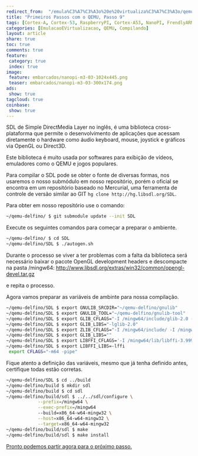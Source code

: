 ```yaml
---
redirect_from:  "/emula%C3%A7%C3%A3o%20e%20virtualiza%C3%A7%C3%A3o/qemu/compilando/Primeiros_Passos_com_o_QEMU-parte-9/"
title: "Primeiros Passos com o QEMU, Passo 9" 
tags: [Cortex-A, Cortex-53, RaspberryPI, Cortex-A53, NanoPI, FrendlyARM, ARM, Intel, TBB,  Emulação, Virtualização, KVM, QEMU, VMware, VirtualBox, VBox, Hiper-V, Xen, GNU ARM Eclipse, Eclipse, Windows, RTOS, uOS, SDL, Games, Hardware, OpenGL, DirectX, Mouse, Keyboard, Video, Simple Direct Media Layar, Joystick ]
categories: [EmulacaoEVirtualizacao, QEMU, Compilando]
layout: article
share: true
toc: true
comments: true
feature:
 category: true
 index: true
image:
 feature: embarcados/nanopi-m3-03-1024x445.png
 teaser: embarcados/nanopi-m3-03-300x174.png
ads: 
 show: true
tagcloud: true
coinbase:
 show: true
---
```


SDL de Simple DirectMedia Layer no inglês, é uma biblioteca cross-plataforma 
que permite o desenvolvimento de aplicações que acessam diretamente o hardware 
como áudio keyboard, mouse, joystick e gráficos via OpenGL ou Direct3D.

<!--more-->
	
Este biblioteca é muito usada por softwares para exibição de vídeos, emuladores como o QEMU e jogos populares.

Para compilar o SDL pode se obter o fonte de diversas formas, nos usaremos o nosso submódulo em nosso repositório, porém o oficial se encontra em um repositório baseado no Mercurial, uma ferramenta de controle de versão similar ao GIT `hg clone http://hg.libsdl.org/SDL`.

Para obter em nosso repositório use o comando:

```sh
~/qemu-delfino/ $ git submodule update --init SDL
```


Execute os seguintes comandos para começar a preparar o ambiente.

```sh
~/qemu-delfino/ $ cd SDL
~/qemu-delfino/SDL $ ./autogen.sh
```
Durante o processo se viver a ter problemas com a falta da biblioteca será necessário baixar o pacote OpenGL development headers e descompacte na pasta /mingw64:
	http://www.libsdl.org/extras/win32/common/opengl-devel.tar.gz

e repita o processo.

Agora vamos preparar as variáveis de ambinte para nossa compilação.

```sh
~/qemu-delfino/SDL $ export GNULIB_SRCDIR="~/qemu-delfino/gnulib"  
~/qemu-delfino/SDL $ export GNULIB_TOOL="~/qemu-delfino/gnulib-tool"
~/qemu-delfino/SDL $ export GLIB_CFLAGS="-I /mingw64/include/glib-2.0 -I /mingw64/lib/glib-2.0/include"
~/qemu-delfino/SDL $ export GLIB_LIBS="-lglib-2.0"
~/qemu-delfino/SDL $ export ZLIB_CFLAGS="-I /mingw64/include/ -I /mingw64/include"
~/qemu-delfino/SDL $ export GLIB_LIBS=""
~/qemu-delfino/SDL $ export LIBFFI_CFLAGS='-I /mingw64/lib/libffi-3.99999/include'
~/qemu-delfino/SDL $ export LIBFFI_LIBS=-lffi
 export CFLAGS="-m64 -pipe"

```

Fique atento a definição das variáveis, mesmo que já tenha definido antes, certifique todas estão corretas.

```sh
~/qemu-delfino/SDL $ cd ../build
~/qemu-delfino/build $ mkdir sdl
~/qemu-delfino/build $ cd sdl
~/qemu-delfino/build/sdl $ ../../sdl/configure \
            --prefix=/mingw64 \
			--exec-prefix=/mingw64
            --build=x86_64-w64-mingw32 \
            --host=x86_64-w64-mingw32 \
            --target=x86_64-w64-mingw32 
~/qemu-delfino/build/sdl $ make
~/qemu-delfino/build/sdl $ make install
```

[Pronto podemos partir agora para o próximo passo.](http://carlosdelfino.eti.br/emulacaoevirtualizacao/qemu/compilando/Primeiros_Passos_com_o_QEMU-passo-10/)